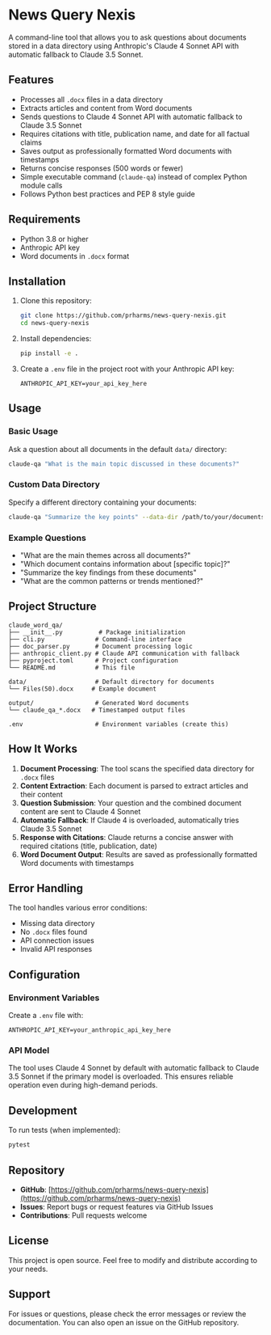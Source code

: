 # News Query Nexis

A command-line tool that allows you to ask questions about documents stored in a data directory using Anthropic's Claude 4 Sonnet API with automatic fallback to Claude 3.5 Sonnet.

## Features

- Processes all `.docx` files in a data directory
- Extracts articles and content from Word documents
- Sends questions to Claude 4 Sonnet API with automatic fallback to Claude 3.5 Sonnet
- Requires citations with title, publication name, and date for all factual claims
- Saves output as professionally formatted Word documents with timestamps
- Returns concise responses (500 words or fewer)
- Simple executable command (`claude-qa`) instead of complex Python module calls
- Follows Python best practices and PEP 8 style guide

## Requirements

- Python 3.8 or higher
- Anthropic API key
- Word documents in `.docx` format

## Installation

1. Clone this repository:
   ```bash
   git clone https://github.com/prharms/news-query-nexis.git
   cd news-query-nexis
   ```
2. Install dependencies:
   ```bash
   pip install -e .
   ```
3. Create a `.env` file in the project root with your Anthropic API key:
   ```
   ANTHROPIC_API_KEY=your_api_key_here
   ```

## Usage

### Basic Usage

Ask a question about all documents in the default `data/` directory:

```bash
claude-qa "What is the main topic discussed in these documents?"
```

### Custom Data Directory

Specify a different directory containing your documents:

```bash
claude-qa "Summarize the key points" --data-dir /path/to/your/documents
```

### Example Questions

- "What are the main themes across all documents?"
- "Which document contains information about [specific topic]?"
- "Summarize the key findings from these documents"
- "What are the common patterns or trends mentioned?"

## Project Structure

```
claude_word_qa/
├── __init__.py          # Package initialization
├── cli.py              # Command-line interface
├── doc_parser.py       # Document processing logic
├── anthropic_client.py # Claude API communication with fallback
├── pyproject.toml      # Project configuration
└── README.md           # This file

data/                   # Default directory for documents
└── Files(50).docx     # Example document

output/                 # Generated Word documents
└── claude_qa_*.docx   # Timestamped output files

.env                    # Environment variables (create this)
```

## How It Works

1. **Document Processing**: The tool scans the specified data directory for `.docx` files
2. **Content Extraction**: Each document is parsed to extract articles and their content
3. **Question Submission**: Your question and the combined document content are sent to Claude 4 Sonnet
4. **Automatic Fallback**: If Claude 4 is overloaded, automatically tries Claude 3.5 Sonnet
5. **Response with Citations**: Claude returns a concise answer with required citations (title, publication, date)
6. **Word Document Output**: Results are saved as professionally formatted Word documents with timestamps

## Error Handling

The tool handles various error conditions:
- Missing data directory
- No `.docx` files found
- API connection issues
- Invalid API responses

## Configuration

### Environment Variables

Create a `.env` file with:
```
ANTHROPIC_API_KEY=your_anthropic_api_key_here
```

### API Model

The tool uses Claude 4 Sonnet by default with automatic fallback to Claude 3.5 Sonnet if the primary model is overloaded. This ensures reliable operation even during high-demand periods.

## Development

To run tests (when implemented):
```bash
pytest
```

## Repository

- **GitHub**: [https://github.com/prharms/news-query-nexis](https://github.com/prharms/news-query-nexis)
- **Issues**: Report bugs or request features via GitHub Issues
- **Contributions**: Pull requests welcome

## License

This project is open source. Feel free to modify and distribute according to your needs.

## Support

For issues or questions, please check the error messages or review the documentation. You can also open an issue on the GitHub repository. 